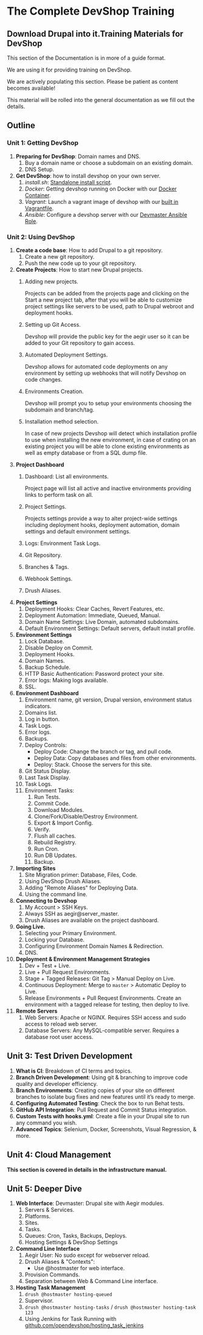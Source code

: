 # The Complete DevShop Training

## Download Drupal into it.Training Materials for DevShop

This section of the Documentation is in more of a guide format.

We are using it for providing training on DevShop.

We are actively populating this section. Please be patient as content becomes available!

This material will be rolled into the general documentation as we fill out the details.

## Outline

### Unit 1: Getting DevShop

1. **Preparing for DevShop**: Domain names and DNS.
   1. Buy a domain name or choose a subdomain on an existing domain.
   2. DNS Setup.
2. **Get DevShop**: how to install devshop on your own server.
   1. _install.sh_: [Standalone install script](https://github.com/opendevshop/devshop/blob/1.x/install.sh).
   2. _Docker_: Getting devshop running on Docker with our [Docker Container](https://hub.docker.com/r/devshop/devmaster/).
   3. _Vagrant_: Launch a vagrant image of devshop with our [built in Vagrantfile](https://github.com/opendevshop/devshop/blob/1.x/Vagrantfile).
   4. _Ansible_: Configure a devshop server with our [Devmaster Ansible Role](https://galaxy.ansible.com/opendevshop/devmaster/).

### Unit 2: Using DevShop

1. **Create a code base**: How to add Drupal to a git repository.
   1. Create a new git repository.
   2. Push the new code up to your git repository.
2. **Create Projects**: How to start new Drupal projects. 
   1. Adding new projects.

      Projects can be added from the projects page and clicking on the Start a new project tab, after that you will be able to customize project settings like servers to be used, path to Drupal webroot and deployment hooks. 

   2. Setting up Git Access.

      Devshop will provide the public key for the aegir user so it can be added to your Git repository to gain access.

   3. Automated Deployment Settings.

      Devshop allows for automated code deployments on any environment by setting up webhooks that will notify Devshop on code changes.

   4. Environments Creation.

      Devshop will prompt you to setup your environments choosing the subdomain and branch/tag.

   5. Installation method selection.

      In case of new projects Devshop will detect which installation profile to use when installing the new environment, in case of crating on an existing project you will be able to clone existing environments as well as empty database or from a SQL dump file.
3. **Project Dashboard**
   1. Dashboard: List all environments.

      Project page will list all active and inactive environments providing links to perform task on all.

   2. Project Settings.

      Projects settings provide a way to alter project-wide settings including deployment hooks, deployment automation, domain settings and default environment settings.

   3. Logs: Environment Task Logs.
   4. Git Repository.
   5. Branches & Tags.
   6. Webhook Settings.
   7. Drush Aliases.
4. **Project Settings** 
   1. Deployment Hooks: Clear Caches, Revert Features, etc. 
   2. Deployment Automation: Immediate, Queued, Manual.
   3. Domain Name Settings: Live Domain, automated subdomains.
   4. Default Environment Settings: Default servers, default install profile.
5. **Environment Settings**
   1. Lock Database.
   2. Disable Deploy on Commit.
   3. Deployment Hooks.
   4. Domain Names.
   5. Backup Schedule.
   6. HTTP Basic Authentication: Password protect your site.
   7. Error logs: Making logs available.
   8. SSL.
6. **Environment Dashboard**
   1. Environment name, git version, Drupal version, environment status indicators.
   2. Domains list.
   3. Log in button.
   4. Task Logs.
   5. Error logs.
   6. Backups.
   7. Deploy Controls:
      * Deploy Code: Change the branch or tag, and pull code.
      * Deploy Data: Copy databases and files from other environments.
      * Deploy: Stack. Choose the servers for this site.
   8. Git Status Display.
   9. Last Task Display.
   10. Task Logs.
   11. Environment Tasks:
       1. Run Tests.
       2. Commit Code.
       3. Download Modules.
       4. Clone/Fork/Disable/Destroy Environment.
       5. Export & Import Config.
       6. Verify.
       7. Flush all caches.
       8. Rebuild Registry.
       9. Run Cron.
       10. Run DB Updates.
       11. Backup.
7. **Importing Sites**
   1. Site Migration primer: Database, Files, Code.
   2. Using DevShop Drush Aliases.
   3. Adding "Remote Aliases" for Deploying Data.
   4. Using the command line.
8. **Connecting to Devshop**
   1. My Account &gt; SSH Keys.
   2. Always SSH as aegir@server\_master.
   3. Drush Aliases are available on the project dashboard.
9. **Going Live.**
   1. Selecting your Primary Environment.
   2. Locking your Database.
   3. Configuring Environment Domain Names & Redirection.
   4. DNS. 
10. **Deployment & Environment Management Strategies**
    1. Dev + Test + Live. 
    2. Live + Pull Request Environments.
    3. Stage + Tagged Releases: Git Tag &gt; Manual Deploy on Live.
    4. Continuous Deployment: Merge to `master` &gt; Automatic Deploy to Live.
    5. Release Environments + Pull Request Environments. Create an environment with a tagged release for testing, then deploy to live.
11. **Remote Servers**
    1. Web Servers: Apache or NGINX. Requires SSH access and sudo access to reload web server.
    2. Database Servers: Any MySQL-compatible server. Requires a database root user access.

## Unit 3: Test Driven Development

1. **What is CI**: Breakdown of CI terms and topics.
2. **Branch Driven Development**: Using git & branching to improve code quality and developer efficiency.
3. **Branch Environments**: Creating copies of your site on different branches to isolate bug fixes and new features  until it’s ready to merge.
4. **Configuring Automated Testing**: Check the box to run Behat tests. 
5. **GitHub API Integration**: Pull Request and Commit Status integration.
6. **Custom Tests with hooks.yml**: Create a file in your Drupal site to run any command you wish.
7. **Advanced Topics**: Selenium, Docker, Screenshots, Visual Regression, & more.

## Unit 4: Cloud Management

**This section is covered in details in the infrastructure manual.**

## Unit 5: Deeper Dive

1. **Web Interface**: Devmaster: Drupal site with Aegir modules.
   1. Servers & Services.
   2. Platforms.
   3. Sites.
   4. Tasks.
   5. Queues: Cron, Tasks, Backups, Deploys.
   6. Hosting Settings & DevShop Settings
2. **Command Line Interface**
   1. Aegir User: No sudo except for webserver reload.
   2. Drush Aliases & "Contexts": 
      * Use @hostmaster for web interface.
   3. Provision Commands.
   4. Separation between Web & Command Line interface.
3. **Hosting Task Management** 
   1. `drush @hostmaster hosting-queued` 
   2. Supervisor.
   3.  `drush @hostmaster hosting-tasks` / `drush @hostmaster hosting-task 123` 
   4. Using Jenkins for Task Running with [github.com/opendevshop/hosting\_task\_jenkins](https://github.com/opendevshop/hosting_task_jenkins)

